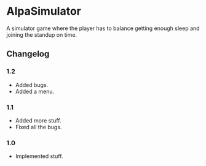# AlpaSimulator

A simulator game where the player has to balance getting enough sleep and joining the standup on time.

## Changelog

### 1.2

- Added bugs.
- Added a menu.

### 1.1

- Added more stuff.
- Fixed all the bugs.

### 1.0

- Implemented stuff.
